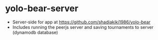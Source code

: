 # yolo-bear-server
* Server-side for app at https://github.com/shadiakiki1986/yolo-bear
* Includes running the peerjs server and saving tournaments to server (dynamodb database)
